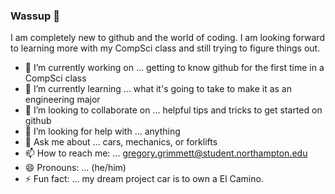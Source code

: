 ### Wassup 👋

I am completely new to github and the world of coding. I am looking forward to learning more with my CompSci class and still trying to figure things out.

- 🔭 I’m currently working on ... getting to know github for the first time in a CompSci class
- 🌱 I’m currently learning ... what it's going to take to make it as an engineering major
- 👯 I’m looking to collaborate on ... helpful tips and tricks to get started on github
- 🤔 I’m looking for help with ... anything
- 💬 Ask me about ... cars, mechanics, or forklifts
- 📫 How to reach me: ... gregory.grimmett@student.northampton.edu
- 😄 Pronouns: ... (he/him)
- ⚡ Fun fact: ... my dream project car is to own a El Camino.
